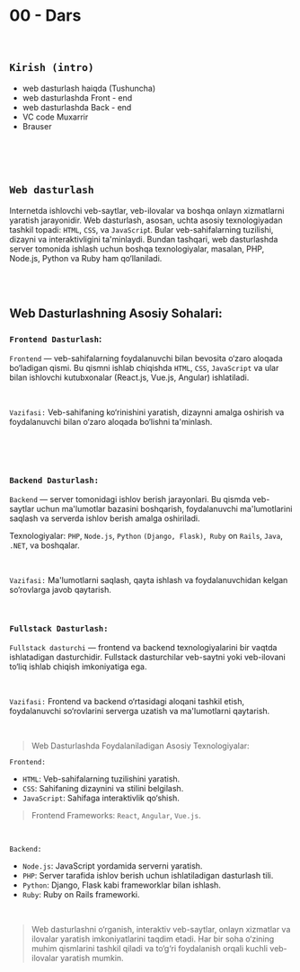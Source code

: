# 00 - Dars

<br>

##  `Kirish (intro)`
- web dasturlash haiqda (Tushuncha)
- web dasturlashda Front - end
- web dasturlashda Back - end
- VC code Muxarrir
- Brauser

<br><br><br>

## `Web dasturlash`

Internetda ishlovchi veb-saytlar, veb-ilovalar va boshqa onlayn xizmatlarni yaratish jarayonidir. Web dasturlash, asosan, uchta asosiy texnologiyadan tashkil topadi: `HTML`, `CSS`, va `JavaScrip`t. Bular veb-sahifalarning tuzilishi, dizayni va interaktivligini ta'minlaydi. Bundan tashqari, web dasturlashda server tomonida ishlash uchun boshqa texnologiyalar, masalan, PHP, Node.js, Python va Ruby ham qo‘llaniladi.

<br><br>

## Web Dasturlashning Asosiy Sohalari:

### `Frontend Dasturlash`:

`Frontend` — veb-sahifalarning foydalanuvchi bilan bevosita o‘zaro aloqada bo‘ladigan qismi. Bu qismni ishlab chiqishda `HTML`, `CSS`, `JavaScript` va ular bilan ishlovchi kutubxonalar (React.js, Vue.js, Angular) ishlatiladi.

<br>

`Vazifasi:` Veb-sahifaning ko‘rinishini yaratish, dizaynni amalga oshirish va foydalanuvchi bilan o‘zaro aloqada bo‘lishni ta'minlash.

<br><br><br>

### `Backend Dasturlash:`

`Backend` — server tomonidagi ishlov berish jarayonlari. Bu qismda veb-saytlar uchun ma'lumotlar bazasini boshqarish, foydalanuvchi ma'lumotlarini saqlash va serverda ishlov berish amalga oshiriladi.

Texnologiyalar: `PHP`, `Node.js`, `Python` `(Django, Flask)`,` Ruby` on `Rails`, `Java`, `.NET`, va boshqalar.

<br>

`Vazifasi:` Ma'lumotlarni saqlash, qayta ishlash va foydalanuvchidan kelgan so‘rovlarga javob qaytarish.

<br>

### `Fullstack Dasturlash:`

`Fullstack dasturchi` — frontend va backend texnologiyalarini bir vaqtda ishlatadigan dasturchidir. Fullstack dasturchilar veb-saytni yoki veb-ilovani to‘liq ishlab chiqish imkoniyatiga ega.

<br>

`Vazifasi:` Frontend va backend o‘rtasidagi aloqani tashkil etish, foydalanuvchi so‘rovlarini serverga uzatish va ma'lumotlarni qaytarish.

<br>

>Web Dasturlashda Foydalaniladigan Asosiy Texnologiyalar:

`Frontend:`

- `HTML`: Veb-sahifalarning tuzilishini yaratish.
- `CSS`: Sahifaning dizaynini va stilini belgilash.
- `JavaScript`: Sahifaga interaktivlik qo‘shish.

> Frontend Frameworks: `React`, `Angular`, `Vue.js`.

<br>

`Backend:`

- `Node.js`: JavaScript yordamida serverni yaratish.
- `PHP`: Server tarafida ishlov berish uchun ishlatiladigan dasturlash tili.
- `Python`: Django, Flask kabi frameworklar bilan ishlash.
- `Ruby`: Ruby on Rails frameworki.

<br>

>Web dasturlashni o‘rganish, interaktiv veb-saytlar, onlayn xizmatlar va ilovalar yaratish imkoniyatlarini taqdim etadi. Har bir soha o‘zining muhim qismlarini tashkil qiladi va to‘g‘ri foydalanish orqali kuchli veb-ilovalar yaratish mumkin.